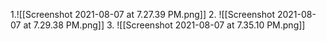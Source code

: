 1.![[Screenshot 2021-08-07 at 7.27.39 PM.png]]
2. ![[Screenshot 2021-08-07 at 7.29.38 PM.png]]
3. ![[Screenshot 2021-08-07 at 7.35.10 PM.png]]